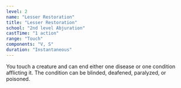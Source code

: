 ```yaml
---
level: 2
name: "Lesser Restoration"
title: "Lesser Restoration"
school: "2nd level Abjuration"
castTime: "1 action"
range: "Touch"
components: "V, S"
duration: "Instantaneous"
---
```


You touch a creature and can end either one disease or one condition afflicting it. The condition can be blinded, deafened, paralyzed, or poisoned.
